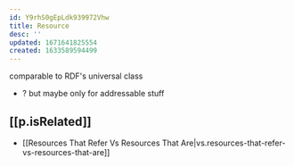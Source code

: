 ```yaml
---
id: Y9rhS0gEpLdk939972Vhw
title: Resource
desc: ''
updated: 1671641825554
created: 1633589594499
---
```




comparable to RDF's universal class
- ? but maybe only for addressable stuff


## [[p.isRelated]]

- [[Resources That Refer Vs Resources That Are|vs.resources-that-refer-vs-resources-that-are]]
